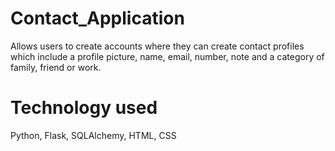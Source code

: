# Contact_Application
Allows users to create accounts where they can create contact profiles which include a profile picture, name, email, number, note and a category of family, friend or work. 

# Technology used
Python, Flask, SQLAlchemy, HTML, CSS

